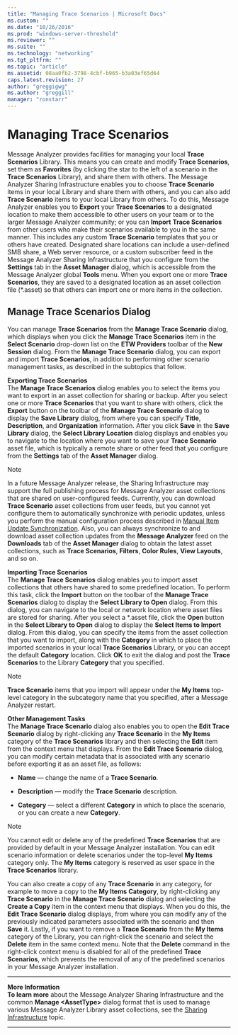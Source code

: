 ```yaml
---
title: "Managing Trace Scenarios | Microsoft Docs"
ms.custom: ""
ms.date: "10/26/2016"
ms.prod: "windows-server-threshold"
ms.reviewer: ""
ms.suite: ""
ms.technology: "networking"
ms.tgt_pltfrm: ""
ms.topic: "article"
ms.assetid: 08aa0fb2-3798-4cbf-b965-b3a03ef65d64
caps.latest.revision: 27
author: "greggigwg"
ms.author: "greggill"
manager: "ronstarr"
---
```


# Managing Trace Scenarios

Message Analyzer provides facilities for managing your local **Trace Scenarios** Library. This means you can create and modify **Trace Scenarios**, set them as **Favorites** (by clicking the star to the left of a scenario in the **Trace Scenarios** Library), and share them with others. The Message Analyzer Sharing Infrastructure enables you to choose **Trace Scenario** items in your local Library and share them with others, and you can also add **Trace Scenario** items to your local Library from others. To do this, Message Analyzer enables you to **Export** your **Trace Scenarios** to a designated location to make them accessible to other users on your team or to the larger Message Analyzer community; or you can **Import**  **Trace Scenarios** from other users who make their scenarios available to you in the same manner. This includes any custom **Trace Scenario** templates that you or others have created. Designated share locations can include a user-defined SMB share, a Web server resource, or a custom subscriber feed in the Message Analyzer Sharing Infrastructure that you configure from the **Settings** tab in the **Asset Manager** dialog, which is accessible from the Message Analyzer global **Tools** menu. When you export one or more **Trace Scenarios**, they are saved to a designated location as an asset collection file (*.asset) so that others can import one or more items in the collection.  
  
## Manage Trace Scenarios Dialog  

 You can manage **Trace Scenarios** from the **Manage Trace Scenario** dialog, which displays when you click the **Manage Trace Scenarios** item in the **Select Scenario** drop-down list on the **ETW Providers** toolbar of the **New Session** dialog. From the **Manage Trace Scenario** dialog, you can export and import **Trace Scenarios**, in addition to performing other scenario management tasks, as described in the subtopics that follow.  
  
 **Exporting Trace Scenarios**   
The **Manage Trace Scenarios** dialog enables you to select the items you want to export in an asset collection for sharing or backup. After you select one or more **Trace Scenarios** that you want to share with others, click the **Export** button on the toolbar of the **Manage Trace Scenario** dialog to display the **Save Library** dialog, from where you can specify **Title**, **Description**, and **Organization** information. After you click **Save** in the **Save Library** dialog, the **Select Library Location** dialog displays and enables you to navigate to the location where you want to save your **Trace Scenario** asset file, which is typically a remote share or other feed that you configure from the **Settings** tab of the **Asset Manager** dialog.  
  
> [!NOTE]
>  In a future Message Analyzer release, the  Sharing Infrastructure may support the full publishing process for Message Analyzer asset collections that are shared on user-configured feeds. Currently, you can download **Trace Scenario** asset collections from user feeds, but you cannot yet configure them to automatically synchronize with periodic updates, unless you perform the manual configuration process described in [Manual Item Update Synchronization](manual-item-update-synchronization.md). Also, you can always synchronize to and download asset collection updates from the **Message Analyzer** feed on the **Downloads** tab of the **Asset Manager** dialog to obtain the latest asset collections, such as **Trace Scenarios**,  **Filters**, **Color Rules**, **View Layouts**, and so on.  
  
 **Importing Trace Scenarios**   
The **Manage Trace Scenarios** dialog enables you to import asset collections that others have shared to some predefined location. To perform this task, click the **Import** button on the toolbar of the **Manage Trace Scenarios** dialog to display the **Select Library to Open** dialog. From this dialog, you can navigate to the local or network location where asset files are stored for sharing. After you select a \*.asset file, click the **Open** button in the **Select Library to Open** dialog to display the **Select Items to Import** dialog. From this dialog, you can specify the items from the asset collection that you want to import, along with the **Category** in which to place the imported scenarios in your local **Trace Scenarios** Library, or you can accept the default **Category** location. Click **OK** to exit the dialog and post the **Trace Scenarios** to the Library **Category** that you specified.  
  
> [!NOTE]
>  **Trace Scenario** items that you import will appear under the **My Items** top-level category in the subcategory name that you specified, after a Message Analyzer restart.  
  
 **Other Management Tasks**   
The **Manage Trace Scenario** dialog also enables you to open the **Edit Trace Scenario** dialog by right-clicking any **Trace Scenario** in the **My Items** category of the **Trace Scenarios** library and then selecting the **Edit** item from the context menu that displays. From the **Edit Trace Scenario** dialog, you can modify certain metadata that is associated with any scenario before exporting it as an asset file, as follows:  
  
-   **Name** — change the name of a **Trace Scenario**.  
  
-   **Description** — modify the **Trace Scenario** description.  
  
-   **Category** — select a different **Category** in which to place the scenario, or you can create a new **Category**.  
  
> [!NOTE]
>  You cannot edit or delete any of the predefined **Trace Scenarios** that are provided by default in your Message Analyzer installation. You can edit scenario information or delete scenarios under the top-level **My Items** category only. The **My Items** category is reserved as user space in the **Trace Scenarios** library.  
  
 You can also create a copy of any **Trace Scenario** in any category, for example to move a copy to the **My Items** **Category**, by right-clicking any **Trace Scenario** in the **Manage Trace Scenario** dialog and selecting the **Create a Copy** item in the context menu that displays. When you do this, the **Edit Trace Scenario** dialog displays, from where you can modify any of the previously indicated parameters associated with the scenario and then **Save** it. Lastly, if you want to remove a **Trace Scenario** from the **My Items** category of the Library, you can right-click the scenario and select the **Delete** item in the same context menu. Note that the **Delete** command in the right-click context menu is disabled for all of the predefined **Trace Scenarios**, which prevents the removal of any of the predefined scenarios in your Message Analyzer installation.  
  
---  
  
 **More Information**   
 **To learn more** about the Message Analyzer Sharing Infrastructure and the common **Manage \<AssetType>** dialog format that is used to manage various Message Analyzer Library asset collections, see the [Sharing Infrastructure](sharing-infrastructure.md) topic.   

---